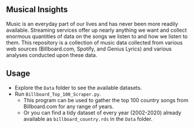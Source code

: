 
Musical Insights
-----------------------

Music is an everyday part of our lives and has never been more readily available. Streaming services offer up nearly anything we want and collect enormous quantities of data on the songs we listen to and how we listen to them. This repository is a collection of music data collected from various web sources (Billboard.com, Spotify, and Genius Lyrics) and various analyses conducted upon these data.


Usage
-----------------------

* Explore the `Data` folder to see the available datasets.
* Run `Billboard_Top_100_Scraper.py`.
    * This program can be used to gather the top 100 country songs from Billboard.com for any range of years.
    * Or you can find a tidy dataset of every year (2002-2020) already available as `billboard_country.rds` in the `Data` folder.


